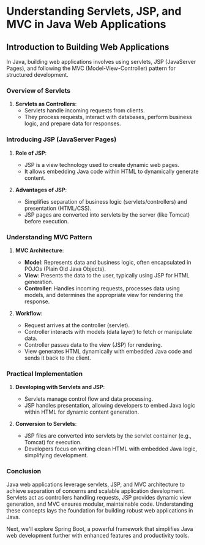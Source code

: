 # Understanding Servlets, JSP, and MVC in Java Web Applications

## Introduction to Building Web Applications

In Java, building web applications involves using servlets, JSP (JavaServer Pages), and following the MVC (Model-View-Controller) pattern for structured development.

### Overview of Servlets

1. **Servlets as Controllers**:
   - Servlets handle incoming requests from clients.
   - They process requests, interact with databases, perform business logic, and prepare data for responses.

### Introducing JSP (JavaServer Pages)

1. **Role of JSP**:

   - JSP is a view technology used to create dynamic web pages.
   - It allows embedding Java code within HTML to dynamically generate content.

2. **Advantages of JSP**:
   - Simplifies separation of business logic (servlets/controllers) and presentation (HTML/CSS).
   - JSP pages are converted into servlets by the server (like Tomcat) before execution.

### Understanding MVC Pattern

1. **MVC Architecture**:

   - **Model**: Represents data and business logic, often encapsulated in POJOs (Plain Old Java Objects).
   - **View**: Presents the data to the user, typically using JSP for HTML generation.
   - **Controller**: Handles incoming requests, processes data using models, and determines the appropriate view for rendering the response.

2. **Workflow**:
   - Request arrives at the controller (servlet).
   - Controller interacts with models (data layer) to fetch or manipulate data.
   - Controller passes data to the view (JSP) for rendering.
   - View generates HTML dynamically with embedded Java code and sends it back to the client.

### Practical Implementation

1. **Developing with Servlets and JSP**:

   - Servlets manage control flow and data processing.
   - JSP handles presentation, allowing developers to embed Java logic within HTML for dynamic content generation.

2. **Conversion to Servlets**:
   - JSP files are converted into servlets by the servlet container (e.g., Tomcat) for execution.
   - Developers focus on writing clean HTML with embedded Java logic, simplifying development.

### Conclusion

Java web applications leverage servlets, JSP, and MVC architecture to achieve separation of concerns and scalable application development. Servlets act as controllers handling requests, JSP provides dynamic view generation, and MVC ensures modular, maintainable code. Understanding these concepts lays the foundation for building robust web applications in Java.

Next, we'll explore Spring Boot, a powerful framework that simplifies Java web development further with enhanced features and productivity tools.
